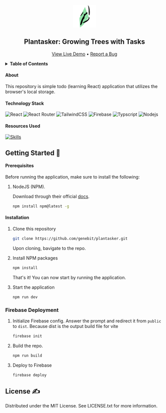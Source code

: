 <div align="center">

![Planttasker Logo](/public/favicon/apple-icon-72x72.png "Logo")

## Plantasker: Growing Trees with Tasks

[View Live Demo](https://planttasker.web.app) • [Report a Bug](https://github.com/genebit/plantasker/issues)

</div>

<details>
<summary><b>Table of Contents</b></summary>

1. [About the Project](/README.md)

   - [Built With](/README.md#technology-stack)
   - [Resources Used](/README.md#resources-used)

2. [Getting Started](/README.md#getting-started-📌)

   - [Prerequisites](/README.md#prerequisites)
   - [Installation](/README.md#installation)

3. [License](/README.md#license-✍)
</details>

#### **About**

This repository is simple todo (learning React) application that utilizes the browser's local storage.

#### **Technology Stack**

![React](https://img.shields.io/badge/React-20232A?style=for-the-badge&logo=react&logoColor=61DAFB)
![React Router](https://img.shields.io/badge/React_Router-CA4245?style=for-the-badge&logo=react-router&logoColor=white)
![TailwindCSS](https://img.shields.io/badge/Tailwind_CSS-38B2AC?style=for-the-badge&logo=tailwind-css&logoColor=white)
![Firebase](https://img.shields.io/badge/Firebase-039BE5?style=for-the-badge&logo=Firebase&logoColor=white)
![Typscript](https://img.shields.io/badge/TypeScript-007ACC?style=for-the-badge&logo=typescript&logoColor=white)
![Nodejs](https://img.shields.io/badge/Node.js-43853D?style=for-the-badge&logo=node.js&logoColor=white)

#### **Resources Used**

[![Skills](https://skillicons.dev/icons?i=git,github,figma,vite,firebase,vscode)](https://skillicons.dev)

## **Getting Started** 📌

#### Prerequisites

Before running the application, make sure to install the following:

1. NodeJS (NPM).

   Download through their official [docs](https://nodejs.org/en/download).

   ```bash
   npm install npm@latest -g
   ```

#### Installation

1. Clone this repository

   ```bash
   git clone https://github.com/genebit/plantasker.git
   ```

   Upon cloning, bavigate to the repo.

2. Install NPM packages

   ```bash
   npm install
   ```

   That's it! You can now start by running the application.

3. Start the application
   ```bash
   npm run dev
   ```

### Firebase Deployment

1. Initialize Firebase config. Answer the prompt and redirect it from `public` to `dist`. Because dist is the output build file for vite
    ```bash
    firebase init
    ```

2. Build the repo.
    ```bash
    npm run build
    ```

3. Deploy to Firebase
   ```bash
   firebase deploy
   ```

## **License** ✍

Distributed under the MIT License. See LICENSE.txt for more information.
